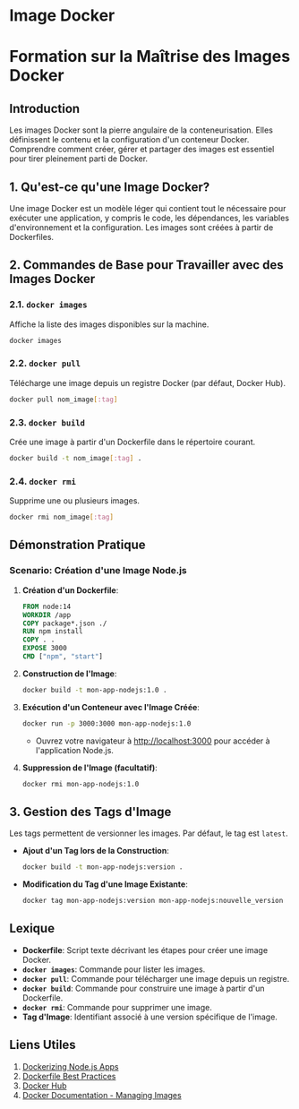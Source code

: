 # Image Docker

# Formation sur la Maîtrise des Images Docker

## Introduction

Les images Docker sont la pierre angulaire de la conteneurisation. Elles définissent le contenu et la configuration d'un conteneur Docker. Comprendre comment créer, gérer et partager des images est essentiel pour tirer pleinement parti de Docker.

## 1. Qu'est-ce qu'une Image Docker?

Une image Docker est un modèle léger qui contient tout le nécessaire pour exécuter une application, y compris le code, les dépendances, les variables d'environnement et la configuration. Les images sont créées à partir de Dockerfiles.

## 2. Commandes de Base pour Travailler avec des Images Docker

### 2.1. **`docker images`**

Affiche la liste des images disponibles sur la machine.

```bash
docker images
```

### 2.2. **`docker pull`**

Télécharge une image depuis un registre Docker (par défaut, Docker Hub).

```bash
docker pull nom_image[:tag]
```

### 2.3. **`docker build`**

Crée une image à partir d'un Dockerfile dans le répertoire courant.

```bash
docker build -t nom_image[:tag] .
```

### 2.4. **`docker rmi`**

Supprime une ou plusieurs images.

```bash
docker rmi nom_image[:tag]
```

## Démonstration Pratique

### Scenario: Création d'une Image Node.js

1. **Création d'un Dockerfile**:

   ```Dockerfile
   FROM node:14
   WORKDIR /app
   COPY package*.json ./
   RUN npm install
   COPY . .
   EXPOSE 3000
   CMD ["npm", "start"]
   ```

2. **Construction de l'Image**:

   ```bash
   docker build -t mon-app-nodejs:1.0 .
   ```

3. **Exécution d'un Conteneur avec l'Image Créée**:

   ```bash
   docker run -p 3000:3000 mon-app-nodejs:1.0
   ```

   - Ouvrez votre navigateur à [http://localhost:3000](http://localhost:3000) pour accéder à l'application Node.js.

4. **Suppression de l'Image (facultatif)**:

   ```bash
   docker rmi mon-app-nodejs:1.0
   ```

## 3. Gestion des Tags d'Image

Les tags permettent de versionner les images. Par défaut, le tag est `latest`.

- **Ajout d'un Tag lors de la Construction**:

  ```bash
  docker build -t mon-app-nodejs:version .
  ```

- **Modification du Tag d'une Image Existante**:

  ```bash
  docker tag mon-app-nodejs:version mon-app-nodejs:nouvelle_version
  ```

## Lexique

- **Dockerfile**: Script texte décrivant les étapes pour créer une image Docker.
- **`docker images`**: Commande pour lister les images.
- **`docker pull`**: Commande pour télécharger une image depuis un registre.
- **`docker build`**: Commande pour construire une image à partir d'un Dockerfile.
- **`docker rmi`**: Commande pour supprimer une image.
- **Tag d'Image**: Identifiant associé à une version spécifique de l'image.

## Liens Utiles

1. [Dockerizing Node.js Apps](https://nodejs.org/en/docs/guides/nodejs-docker-webapp/)
2. [Dockerfile Best Practices](https://docs.docker.com/engine/userguide/eng-image/dockerfile_best-practices/)
3. [Docker Hub](https://hub.docker.com/)
4. [Docker Documentation - Managing Images](https://docs.docker.com/engine/userguide/storagedriver/imagesandcontainers/)
